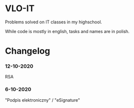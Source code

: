 # VLO-IT

Problems solved on IT classes in my highschool.

While code is mostly in english, tasks and names are in polish.

# Changelog

### 12-10-2020
RSA 

### 6-10-2020 
"Podpis elektroniczny" / "eSignature"
